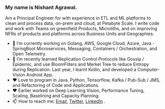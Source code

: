 ### My name is Nishant Agrawal. 

Am a Principal Engineer for with experience in ETL and ML platforms to clean and process data, on-prem and cloud, at Petabyte Scale. I write code and work with Teams on greenfield Products, Microliths, and on improving NFRs of products and platforms across Business Units and Geographies.

- 🔭 I’m currently working on Golang, AWS, Google Cloud, Azure, Java - SpringBoot Microservices, Messaging, Containers / Orchestration, and Open Telemetry.
- 🌱 I’m recently learned Replication Control Protocols like Gossip / Epidemic, and use BloomFilters and Merkel Tree to reduce Entropy during Replication. Last year, I learnt Kotlin, and developed a Computer-Vision Android App.
- ❤️ Love to program in Java, Python, Tensorflow, Kafka / Pub-Sub / JMS, and Refactoring of Code and Applications.
- ❤️ Earlier worked on Deep Learning Vision, Performance Tuning, Scaling, Baselining and Capacity Planning.
- 📫 How to reach me: [Email](mailto:root.nishi@gmail.com), [Twitter](https://twitter.com/tachyo9), [LinkedIn](https://www.linkedin.com/in/agrawalnishant/) .
